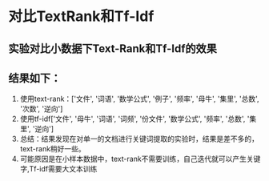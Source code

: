# 对比TextRank和Tf-Idf
###
## 实验对比小数据下Text-Rank和Tf-Idf的效果
### 
## 结果如下：
1. 使用text-rank：['文件', '词语', '数学公式', '例子', '频率', '母牛', '集里', '总数', '次数', '逆向']
2. 使用tf-idf['文件', '母牛', '词语', '词频', '份文件', '数学公式', '频率', '总数', '集里', '逆向']
3. 总结：结果发现在对单一的文档进行关键词提取的实验时，结果是差不多的，text-rank稍好一些。
4. 可能原因是在小样本数据中，text-rank不需要训练，自己迭代就可以产生关键字,Tf-idf需要大文本训练
